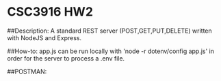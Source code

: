 # CSC3916 HW2

##Description:
A standard REST server (POST,GET,PUT,DELETE) written with NodeJS and Express.

##How-to:
app.js can be run locally with 'node -r dotenv/config app.js' in order for the server to process a .env file.

##POSTMAN:
